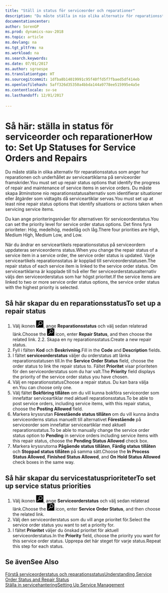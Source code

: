 ```yaml
---
title: "Ställ in status för serviceorder och reparationer"
description: "Du måste ställa in nio olika alternativ för reparationsstatus som anger hur reparationen och underhållet av serviceartiklarna på serviceorder framskrider."
documentationcenter: 
author: SorenGP
ms.prod: dynamics-nav-2018
ms.topic: article
ms.devlang: na
ms.tgt_pltfrm: na
ms.workload: na
ms.search.keywords: 
ms.date: 07/01/2017
ms.author: sgroespe
ms.translationtype: HT
ms.sourcegitcommit: 1dfba8b14019991c95f40ffd5f7fbaed5df414eb
ms.openlocfilehash: 5aff326d35350a4bbda144a9778ee515995e4a5e
ms.contentlocale: sv-se
ms.lasthandoff: 12/01/2017

---
```

# <a name="how-to-set-up-statuses-for-service-orders-and-repairs"></a><span data-ttu-id="a9584-103">Så här: ställa in status för serviceorder och reparationer</span><span class="sxs-lookup"><span data-stu-id="a9584-103">How to: Set Up Statuses for Service Orders and Repairs</span></span>
<span data-ttu-id="a9584-104">Du måste ställa in olika alternativ för reparationsstatus som anger hur reparationen och underhållet av serviceartiklarna på serviceorder framskrider.</span><span class="sxs-lookup"><span data-stu-id="a9584-104">You must set up repair status options that identify the progress of repair and maintenance of service items in service orders.</span></span> <span data-ttu-id="a9584-105">Du måste skapa åtminstone nio reparationsstatusalternativ som identifierar situationer eller åtgärder som vidtagits då serviceartiklar servas.</span><span class="sxs-lookup"><span data-stu-id="a9584-105">You must set up at least nine repair status options that identify situations or actions taken when servicing service items.</span></span>  

<span data-ttu-id="a9584-106">Du kan ange prioriteringsnivåer för alternativen för serviceorderstatus.</span><span class="sxs-lookup"><span data-stu-id="a9584-106">You can set the priority level for service order status options.</span></span> <span data-ttu-id="a9584-107">Det finns fyra prioriteter: Hög, medelhög, medellåg och låg.</span><span class="sxs-lookup"><span data-stu-id="a9584-107">There four priorities are High, Medium High, Medium Low, and Low.</span></span>  
  
<span data-ttu-id="a9584-108">När du ändrar en serviceartikels reparationsstatus på serviceordern uppdateras serviceorderns status.</span><span class="sxs-lookup"><span data-stu-id="a9584-108">When you change the repair status of a service item in a service order, the service order status is updated.</span></span> <span data-ttu-id="a9584-109">Varje serviceartikels reparationsstatus är kopplad till serviceorderstatusen.</span><span class="sxs-lookup"><span data-stu-id="a9584-109">The repair status of each service item is linked to the service order status.</span></span> <span data-ttu-id="a9584-110">Om serviceartiklarna är kopplade till två eller fler serviceorderstatusalternativ väljs den serviceorderstatus som har högst prioritet.</span><span class="sxs-lookup"><span data-stu-id="a9584-110">If the service items are linked to two or more service order status options, the service order status with the highest priority is selected.</span></span>  

## <a name="to-set-up-a-repair-status"></a><span data-ttu-id="a9584-111">Så här skapar du en reparationsstatus</span><span class="sxs-lookup"><span data-stu-id="a9584-111">To set up a repair status</span></span>  
1. <span data-ttu-id="a9584-112">Välj ikonen ![Söka efter sida eller rapport](media/ui-search/search_small.png "ikonen Söka efter sida eller rapport"), ange **Reparationsstatus** och välj sedan relaterad länk.</span><span class="sxs-lookup"><span data-stu-id="a9584-112">Choose the ![Search for Page or Report](media/ui-search/search_small.png "Search for Page or Report icon") icon, enter **Repair Status**, and then choose the related link.</span></span> <span data-ttu-id="a9584-113">2.</span><span class="sxs-lookup"><span data-stu-id="a9584-113">2.</span></span> <span data-ttu-id="a9584-114">Skapa en ny reparationsstatus.</span><span class="sxs-lookup"><span data-stu-id="a9584-114">Create a new repair status.</span></span>  
3. <span data-ttu-id="a9584-115">Fyll i fälten **Kod** och **Beskrivning**.</span><span class="sxs-lookup"><span data-stu-id="a9584-115">Fill in the **Code** and **Description** fields.</span></span>  
4. <span data-ttu-id="a9584-116">I fältet **serviceorderstatus** väljer du orderstatus att länka reparationsstatusen till.</span><span class="sxs-lookup"><span data-stu-id="a9584-116">In the **Service Order Status** field, choose the order status to link the repair status to.</span></span> <span data-ttu-id="a9584-117">Fältet **Prioritet** visar prioriteten för den serviceorderstatus som du har valt.</span><span class="sxs-lookup"><span data-stu-id="a9584-117">The **Priority** field displays the priority of the service order status you have chosen.</span></span>  
5. <span data-ttu-id="a9584-118">Välj en reparationsstatus</span><span class="sxs-lookup"><span data-stu-id="a9584-118">Choose a repair status.</span></span> <span data-ttu-id="a9584-119">Du kan bara välja en.</span><span class="sxs-lookup"><span data-stu-id="a9584-119">You can choose only one.</span></span>  
6. <span data-ttu-id="a9584-120">Välj fältet **Bokföring tillåten** om du vill kunna bokföra serviceorder som innefattar serviceartiklar med aktuell reparationsstatus.</span><span class="sxs-lookup"><span data-stu-id="a9584-120">To be able to post service orders, including service items, with this repair status, choose the **Posting Allowed** field.</span></span>  
7. <span data-ttu-id="a9584-121">Markera kryssrutan **Förestående status tillåten** om du vill kunna ändra serviceorderns status manuellt till alternativet **Förestående** på serviceorder som innefattar serviceartiklar med aktuell reparationsstatus.</span><span class="sxs-lookup"><span data-stu-id="a9584-121">To be able to manually change the service order status option to **Pending** in service orders including service items with this repair status, choose the **Pending Status Allowed** check box.</span></span>  
8. <span data-ttu-id="a9584-122">Markera kryssrutorna **Pågående status tillåten**, **Färdig status tillåten** och **Stoppad status tillåten** på samma sätt.</span><span class="sxs-lookup"><span data-stu-id="a9584-122">Choose the **In Process Status Allowed**, **Finished Status Allowed**, and **On Hold Status Allowed** check boxes in the same way.</span></span>
  
## <a name="to-set-up-service-status-priorities"></a><span data-ttu-id="a9584-123">Så här skapar du servicestatusprioriteter</span><span class="sxs-lookup"><span data-stu-id="a9584-123">To set up service status priorities</span></span>  
1. <span data-ttu-id="a9584-124">Välj ikonen ![Söka efter sida eller rapport](media/ui-search/search_small.png "ikonen Söka efter sida eller rapport"), ange **Serviceorderstatus** och välj sedan relaterad länk.</span><span class="sxs-lookup"><span data-stu-id="a9584-124">Choose the ![Search for Page or Report](media/ui-search/search_small.png "Search for Page or Report icon") icon, enter **Service Order Status**, and then choose the related link.</span></span>  
2. <span data-ttu-id="a9584-125">Välj den serviceorderstatus som du vill ange prioritet för.</span><span class="sxs-lookup"><span data-stu-id="a9584-125">Select the service order status you want to set a priority for.</span></span>  
3. <span data-ttu-id="a9584-126">I fältet **Prioritet** väljer du önskad prioritet för aktuell serviceorderstatus.</span><span class="sxs-lookup"><span data-stu-id="a9584-126">In the **Priority** field, choose the priority you want for this service order status.</span></span> <span data-ttu-id="a9584-127">Upprepa det här steget för varje status.</span><span class="sxs-lookup"><span data-stu-id="a9584-127">Repeat this step for each status.</span></span>  
  
## <a name="see-also"></a><span data-ttu-id="a9584-128">Se även</span><span class="sxs-lookup"><span data-stu-id="a9584-128">See Also</span></span>  
[<span data-ttu-id="a9584-129">Förstå serviceorderstatus och reparationsstatus</span><span class="sxs-lookup"><span data-stu-id="a9584-129">Understanding Service Order Status and Repair Status</span></span>]()  
[<span data-ttu-id="a9584-130">Ställa in servicehantering</span><span class="sxs-lookup"><span data-stu-id="a9584-130">Setting Up Service Management</span></span>](service-setup-service.md)  

